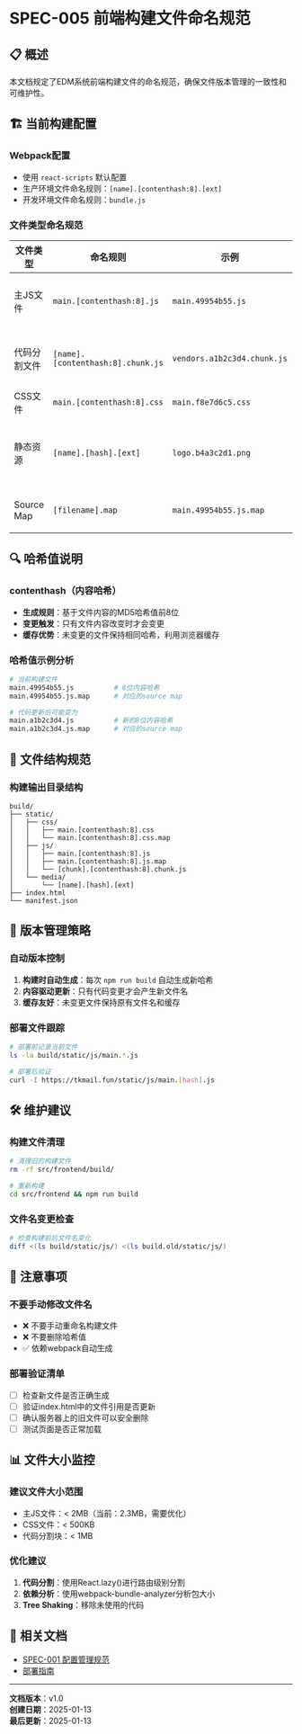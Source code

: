 # SPEC-005 前端构建文件命名规范

## 📋 概述

本文档规定了EDM系统前端构建文件的命名规范，确保文件版本管理的一致性和可维护性。

## 🏗️ 当前构建配置

### Webpack配置
- 使用 `react-scripts` 默认配置
- 生产环境文件命名规则：`[name].[contenthash:8].[ext]`
- 开发环境文件命名规则：`bundle.js`

### 文件类型命名规范

| 文件类型 | 命名规则 | 示例 | 说明 |
|---------|---------|------|------|
| 主JS文件 | `main.[contenthash:8].js` | `main.49954b55.js` | 应用主入口文件 |
| 代码分割文件 | `[name].[contenthash:8].chunk.js` | `vendors.a1b2c3d4.chunk.js` | 异步加载的代码块 |
| CSS文件 | `main.[contenthash:8].css` | `main.f8e7d6c5.css` | 样式文件 |
| 静态资源 | `[name].[hash].[ext]` | `logo.b4a3c2d1.png` | 图片、字体等资源 |
| Source Map | `[filename].map` | `main.49954b55.js.map` | 调试映射文件 |

## 🔍 哈希值说明

### contenthash（内容哈希）
- **生成规则**：基于文件内容的MD5哈希值前8位
- **变更触发**：只有文件内容改变时才会变更
- **缓存优势**：未变更的文件保持相同哈希，利用浏览器缓存

### 哈希值示例分析
```bash
# 当前构建文件
main.49954b55.js          # 8位内容哈希
main.49954b55.js.map      # 对应的source map

# 代码更新后可能变为
main.a1b2c3d4.js          # 新的8位内容哈希
main.a1b2c3d4.js.map      # 对应的source map
```

## 📁 文件结构规范

### 构建输出目录结构
```
build/
├── static/
│   ├── css/
│   │   ├── main.[contenthash:8].css
│   │   └── main.[contenthash:8].css.map
│   ├── js/
│   │   ├── main.[contenthash:8].js
│   │   ├── main.[contenthash:8].js.map
│   │   └── [chunk].[contenthash:8].chunk.js
│   └── media/
│       └── [name].[hash].[ext]
├── index.html
└── manifest.json
```

## 🔄 版本管理策略

### 自动版本控制
1. **构建时自动生成**：每次 `npm run build` 自动生成新哈希
2. **内容驱动更新**：只有代码变更才会产生新文件名
3. **缓存友好**：未变更文件保持原有文件名和缓存

### 部署文件跟踪
```bash
# 部署前记录当前文件
ls -la build/static/js/main.*.js

# 部署后验证
curl -I https://tkmail.fun/static/js/main.[hash].js
```

## 🛠️ 维护建议

### 构建文件清理
```bash
# 清理旧的构建文件
rm -rf src/frontend/build/

# 重新构建
cd src/frontend && npm run build
```

### 文件名变更检查
```bash
# 检查构建前后文件名变化
diff <(ls build/static/js/) <(ls build.old/static/js/)
```

## 🚨 注意事项

### 不要手动修改文件名
- ❌ 不要手动重命名构建文件
- ❌ 不要删除哈希值
- ✅ 依赖webpack自动生成

### 部署验证清单
- [ ] 检查新文件是否正确生成
- [ ] 验证index.html中的文件引用是否更新
- [ ] 确认服务器上的旧文件可以安全删除
- [ ] 测试页面是否正常加载

## 📊 文件大小监控

### 建议文件大小范围
- 主JS文件：< 2MB（当前：2.3MB，需要优化）
- CSS文件：< 500KB
- 代码分割块：< 1MB

### 优化建议
1. **代码分割**：使用React.lazy()进行路由级别分割
2. **依赖分析**：使用webpack-bundle-analyzer分析包大小
3. **Tree Shaking**：移除未使用的代码

## 🔗 相关文档
- [SPEC-001 配置管理规范](./SPEC-001-配置管理规范.md)
- [部署指南](../standards/deployment/deployment-guide.md)

---
**文档版本**：v1.0  
**创建日期**：2025-01-13  
**最后更新**：2025-01-13 